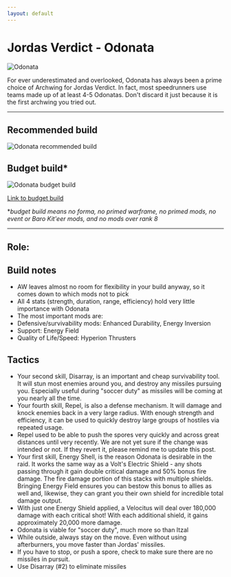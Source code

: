 ```yaml
---
layout: default
---
```

# Jordas Verdict - Odonata

![Odonata](http://i.imgur.com/Rg89iW2.jpg?1)

For ever underestimated and overlooked, Odonata has always been a prime choice of Archwing for Jordas Verdict. In fact, most speedrunners use teams made up of at least 4-5 Odonatas. Don't discard it just because it is the first archwing you tried out. 

* * *

## Recommended build

![Odonata recommended build](http://i.imgur.com/IssMSRh.png)

## Budget build*

![Odonata budget build](http://i.imgur.com/f3pnidg.png)

[Link to budget build](http://warframe-builder.com/Warframes/Builder/Odonata/t_30_400300020_420-7-5-422-6-5-423-1-3-424-0-5-425-4-7-428-3-8-760-2-3_424-5-423-5-760-9-428-7-425-17-f-f-422-11-420-6_0/en/1-0-29)

*_budget build means no forma, no primed warframe, no primed mods, no event or Baro Kit'eer mods, and no mods over rank 8_

* * *

## Role: 

## Build notes

* AW leaves almost no room for flexibility in your build anyway, so it comes down to which mods not to pick
* All 4 stats (strength, duration, range, efficiency) hold very little importance with Odonata
* The most important mods are:
* Defensive/survivability mods: Enhanced Durability, Energy Inversion
* Support: Energy Field
* Quality of Life/Speed: Hyperion Thrusters

## Tactics

* Your second skill, Disarray, is an important and cheap survivability tool. It will stun most enemies around you, and destroy any missiles pursuing you. Especially useful during "soccer duty" as missiles will be coming at you nearly all the time.
* Your fourth skill, Repel, is also a defense mechanism. It will damage and knock enemies back in a very large radius. With enough strength and efficiency, it can be used to quickly destroy large groups of hostiles via repeated usage.
* Repel used to be able to push the spores very quickly and across great distances until very recently. We are not yet sure if the change was intended or not. If they revert it, please remind me to update this post.
* Your first skill, Energy Shell, is the reason Odonata is desirable in the raid. It works the same way as a Volt's Electric Shield - any shots passing through it gain double critical damage and 50% bonus fire damage. The fire damage portion of this stacks with multiple shields. Bringing Energy Field ensures you can bestow this bonus to allies as well and, likewise, they can grant you their own shield for incredible total damage output.
* With just one Energy Shield applied, a Velocitus will deal over 180,000 damage with each critical shot! With each additional shield, it gains approximately 20,000 more damage.
* Odonata is viable for "soccer duty", much more so than Itzal
* While outside, always stay on the move. Even without using afterburners, you move faster than Jordas' missiles.
* If you have to stop, or push a spore, check to make sure there are no missiles in pursuit.
* Use Disarray (#2) to eliminate missiles

